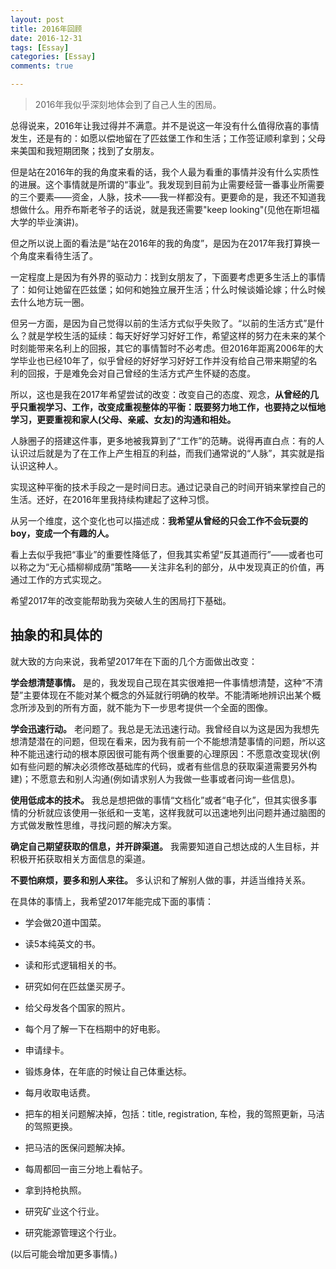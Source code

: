 ```yaml
---
layout: post
title: 2016年回顾
date: 2016-12-31
tags: [Essay]
categories: [Essay]
comments: true

---
```


> 2016年我似乎深刻地体会到了自己人生的困局。

总得说来，2016年让我过得并不满意。并不是说这一年没有什么值得欣喜的事情发生，还是有的：如愿以偿地留在了匹兹堡工作和生活；工作签证顺利拿到；父母来美国和我短期团聚；找到了女朋友。

但是站在2016年的我的角度来看的话，我个人最为看重的事情并没有什么实质性的进展。这个事情就是所谓的“事业”。我发现到目前为止需要经营一番事业所需要的三个要素——资金，人脉，技术——我一样都没有。更要命的是，我还不知道我想做什么。用乔布斯老爷子的话说，就是我还需要"keep looking"(见他在斯坦福大学的毕业演讲)。

但之所以说上面的看法是“站在2016年的我的角度”，是因为在2017年我打算换一个角度来看待生活了。

一定程度上是因为有外界的驱动力：找到女朋友了，下面要考虑更多生活上的事情了：如何让她留在匹兹堡；如何和她独立展开生活；什么时候谈婚论嫁；什么时候去什么地方玩一圈。

但另一方面，是因为自己觉得以前的生活方式似乎失败了。“以前的生活方式”是什么？就是学校生活的延续：每天好好学习好好工作，希望这样的努力在未来的某个时刻能带来名利上的回报，其它的事情暂时不必考虑。但2016年距离2006年的大学毕业也已经10年了，似乎曾经的好好学习好好工作并没有给自己带来期望的名利的回报，于是难免会对自己曾经的生活方式产生怀疑的态度。

所以，这也是我在2017年希望尝试的改变：改变自己的态度、观念，**从曾经的几乎只重视学习、工作，改变成重视整体的平衡：既要努力地工作，也要持之以恒地学习，更要重视和家人(父母、亲戚、女友)的沟通和相处。**

人脉圈子的搭建这件事，更多地被我算到了“工作”的范畴。说得再直白点：有的人认识过后就是为了在工作上产生相互的利益，而我们通常说的“人脉”，其实就是指认识这种人。

实现这种平衡的技术手段之一是时间日志。通过记录自己的时间开销来掌控自己的生活。还好，在2016年里我持续构建起了这种习惯。

从另一个维度，这个变化也可以描述成：**我希望从曾经的只会工作不会玩耍的boy，变成一个有趣的人。**

看上去似乎我把“事业”的重要性降低了，但我其实希望“反其道而行”——或者也可以称之为“无心插柳柳成荫”策略——关注非名利的部分，从中发现真正的价值，再通过工作的方式实现之。

希望2017年的改变能帮助我为突破人生的困局打下基础。

## 抽象的和具体的

就大致的方向来说，我希望2017年在下面的几个方面做出改变：

**学会想清楚事情。** 是的，我发现自己现在其实很难把一件事情想清楚，这种“不清楚”主要体现在不能对某个概念的外延就行明确的枚举。不能清晰地辨识出某个概念所涉及到的所有方面，就不能为下一步思考提供一个全面的图像。

**学会迅速行动。** 老问题了。我总是无法迅速行动。我曾经自以为这是因为我想先想清楚潜在的问题，但现在看来，因为我有前一个不能想清楚事情的问题，所以这种不能迅速行动的根本原因很可能有两个很重要的心理原因：不愿意改变现状(例如有些问题的解决必须修改基础库的代码，或者有些信息的获取渠道需要另外构建)；不愿意去和别人沟通(例如请求别人为我做一些事或者问询一些信息)。

**使用低成本的技术。** 我总是想把做的事情“文档化”或者“电子化”，但其实很多事情的分析就应该使用一张纸和一支笔，这样我就可以迅速地列出问题并通过脑图的方式做发散性思维，寻找问题的解决方案。

**确定自己期望获取的信息，并开辟渠道。** 我需要知道自己想达成的人生目标，并积极开拓获取相关方面信息的渠道。

**不要怕麻烦，要多和别人来往。** 多认识和了解别人做的事，并适当维持关系。

在具体的事情上，我希望2017年能完成下面的事情：

* 学会做20道中国菜。

* 读5本纯英文的书。

* 读和形式逻辑相关的书。

* 研究如何在匹兹堡买房子。

* 给父母发各个国家的照片。

* 每个月了解一下在档期中的好电影。

* 申请绿卡。

* 锻炼身体，在年底的时候让自己体重达标。

* 每月收取电话费。

* 把车的相关问题解决掉，包括：title, registration, 车检，我的驾照更新，马洁的驾照更换。

* 把马洁的医保问题解决掉。

* 每周都回一亩三分地上看帖子。

* 拿到持枪执照。

* 研究矿业这个行业。

* 研究能源管理这个行业。

(以后可能会增加更多事情。)
